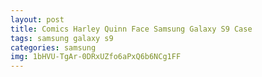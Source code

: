 ```yaml
---
layout: post
title: Comics Harley Quinn Face Samsung Galaxy S9 Case
tags: samsung galaxy s9
categories: samsung
img: 1bHVU-TgAr-0DRxUZfo6aPxQ6b6NCg1FF
---
```

